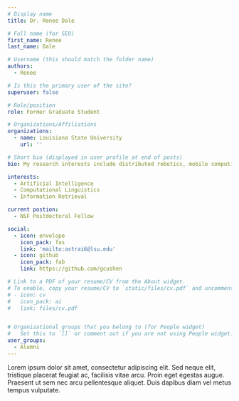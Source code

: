 ```yaml
---
# Display name
title: Dr. Renee Dale

# Full name (for SEO)
first_name: Renee 
last_name: Dale

# Username (this should match the folder name)
authors:
  - Renee

# Is this the primary user of the site?
superuser: false

# Role/position
role: Former Graduate Student

# Organizations/Affiliations
organizations:
  - name: Louisiana State University
    url: ''

# Short bio (displayed in user profile at end of posts)
bio: My research interests include distributed robotics, mobile computing and programmable matter.

interests:
  - Artificial Intelligence
  - Computational Linguistics
  - Information Retrieval

current postion:
  - NSF Postdoctoral Fellow 

social:
  - icon: envelope
    icon_pack: fas
    link: 'mailto:astrai6@lsu.edu'
  - icon: github
    icon_pack: fab
    link: https://github.com/gcushen

# Link to a PDF of your resume/CV from the About widget.
# To enable, copy your resume/CV to `static/files/cv.pdf` and uncomment the lines below.
# - icon: cv
#   icon_pack: ai
#   link: files/cv.pdf


# Organizational groups that you belong to (for People widget)
#   Set this to `[]` or comment out if you are not using People widget.
user_groups:
  - Alumni
---
```



Lorem ipsum dolor sit amet, consectetur adipiscing elit. Sed neque elit, tristique placerat feugiat ac, facilisis vitae arcu. Proin eget egestas augue. Praesent ut sem nec arcu pellentesque aliquet. Duis dapibus diam vel metus tempus vulputate.
